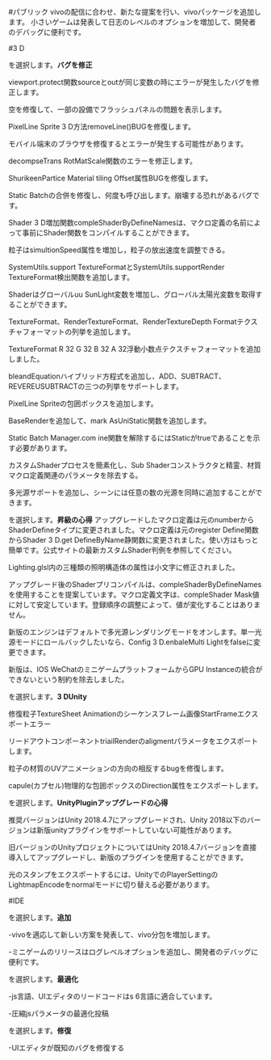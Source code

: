 #パブリック
vivoの配信に合わせ、新たな提案を行い、vivoパッケージを追加します。
小さいゲームは発表して日志のレベルのオプションを増加して、開発者のデバッグに便利です。

#3 D

を選択します。**バグを修正**

viewport.protect関数sourceとoutが同じ変数の時にエラーが発生したバグを修正します。

空を修復して、一部の設備でフラッシュパネルの問題を表示します。

PixelLine Sprite 3 D方法removeLine()BUGを修復します。

モバイル端末のブラウザを修復するとエラーが発生する可能性があります。

decompseTrans RotMatScale関数のエラーを修正します。

ShurikeenPartice Material tiling Offset属性BUGを修復します。

Static Batchの合併を修復し、何度も呼び出します。崩壊する恐れがあるバグです。

Shader 3 D増加関数compleShaderByDefineNamesは、マクロ定義の名前によって事前にShader関数をコンパイルすることができます。

粒子はsimultionSpeed属性を増加し，粒子の放出速度を調整できる。

SystemUtils.support TextureFormatとSystemUtils.supportRender TextureFormat検出関数を追加します。

Shaderはグローバルuu SunLight変数を増加し、グローバル太陽光変数を取得することができます。

TextureFormat、RenderTextureFormat、RenderTextureDepth Formatテクスチャフォーマットの列挙を追加します。

TextureFormat R 32 G 32 B 32 A 32浮動小数点テクスチャフォーマットを追加しました。

bleandEquationハイブリッド方程式を追加し、ADD、SUBTRACT、REVEREUSUBTRACTの三つの列挙をサポートします。

PixelLine Spriteの包囲ボックスを追加します。

BaseRenderを追加して、mark AsUniStatic関数を追加します。

Static Batch Manager.com ine関数を解除するにはStaticがtrueであることを示す必要があります。

カスタムShaderプロセスを簡素化し、Sub Shaderコンストラクタと精霊、材質マクロ定義関連のパラメータを除去する。

多光源サポートを追加し、シーンには任意の数の光源を同時に追加することができます。

を選択します。**昇級の心得**
アップグレードしたマクロ定義は元のnumberからShaderDefineタイプに変更されました。マクロ定義は元のregister Define関数からShader 3 D.get DefineByName静関数に変更されました。使い方はもっと簡単です。公式サイトの最新カスタムShader判例を参照してください。

Lighting.glsl内の三種類の照明構造体の属性は小文字に修正されました。

アップグレード後のShaderプリコンパイルは、compleShaderByDefineNamesを使用することを提案しています。マクロ定義文字は、compleShader Mask値に対して安定しています。登録順序の調整によって、値が変化することはありません。

新版のエンジンはデフォルトで多光源レンダリングモードをオンします。単一光源モードにロールバックしたいなら、Config 3 D.enbaleMulti Lightをfalseに変更できます。

新版は、IOS WeChatのミニゲームプラットフォームからGPU Instanceの統合ができないという制約を除去しました。

を選択します。**3 DUnity**

修復粒子TextureSheet Animationのシーケンスフレーム画像StartFrameエクスポートエラー

リードアウトコンポーネントtriailRenderのaligmentパラメータをエクスポートします。

粒子の材質のUVアニメーションの方向の相反するbugを修復します。

capule(カプセル)物理的な包囲ボックスのDirection属性をエクスポートします。

を選択します。**UnityPluginアップグレードの心得**

推奨バージョンはUnity 2018.4.7にアップグレードされ、Unity 2018以下のバージョンは新版unityプラグインをサポートしていない可能性があります。

旧バージョンのUnityプロジェクトについてはUnity 2018.4.7バージョンを直接導入してアップグレードし、新版のプラグインを使用することができます。

光のスタンプをエクスポートするには、UnityでのPlayerSettingのLightmapEncodeをnormalモードに切り替える必要があります。

#IDE

を選択します。**追加**

-vivoを適応して新しい方案を発表して、vivo分包を増加します。

-ミニゲームのリリースはログレベルオプションを追加し、開発者のデバッグに便利です。

を選択します。**最適化**

-js言語、UIエディタのリードコードはs 6言語に適合しています。

-圧縮jsパラメータの最適化投稿

を選択します。**修復**

-UIエディタが既知のバグを修復する


 